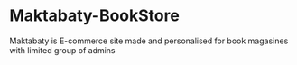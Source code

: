 # Maktabaty-BookStore
Maktabaty is E-commerce site made and personalised for book magasines with limited group of admins
